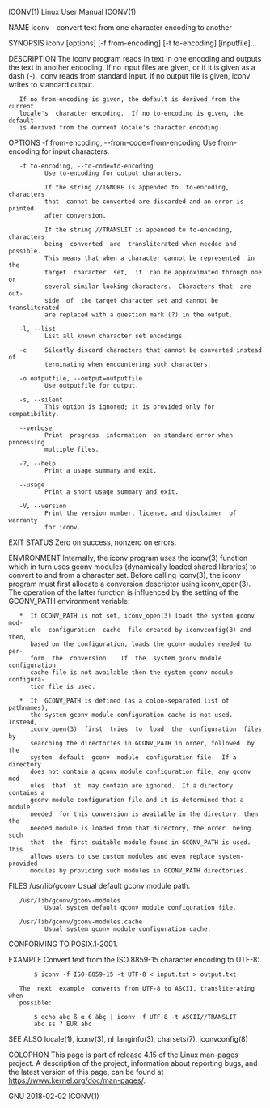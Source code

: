 ICONV(1)                      Linux User Manual                      ICONV(1)

NAME
       iconv - convert text from one character encoding to another

SYNOPSIS
       iconv [options] [-f from-encoding] [-t to-encoding] [inputfile]...

DESCRIPTION
       The  iconv  program reads in text in one encoding and outputs the text
       in another encoding.  If no input files are given, or if it  is  given
       as  a dash (-), iconv reads from standard input.  If no output file is
       given, iconv writes to standard output.

       If no from-encoding is given, the default is derived from the  current
       locale's  character encoding.  If no to-encoding is given, the default
       is derived from the current locale's character encoding.

OPTIONS
       -f from-encoding, --from-code=from-encoding
              Use from-encoding for input characters.

       -t to-encoding, --to-code=to-encoding
              Use to-encoding for output characters.

              If the string //IGNORE is appended to  to-encoding,  characters
              that  cannot be converted are discarded and an error is printed
              after conversion.

              If the string //TRANSLIT is appended to to-encoding, characters
              being  converted  are  transliterated when needed and possible.
              This means that when a character cannot be represented  in  the
              target  character  set,  it  can be approximated through one or
              several similar looking characters.  Characters that  are  out‐
              side  of  the target character set and cannot be transliterated
              are replaced with a question mark (?) in the output.

       -l, --list
              List all known character set encodings.

       -c     Silently discard characters that cannot be converted instead of
              terminating when encountering such characters.

       -o outputfile, --output=outputfile
              Use outputfile for output.

       -s, --silent
              This option is ignored; it is provided only for compatibility.

       --verbose
              Print  progress  information  on standard error when processing
              multiple files.

       -?, --help
              Print a usage summary and exit.

       --usage
              Print a short usage summary and exit.

       -V, --version
              Print the version number, license, and disclaimer  of  warranty
              for iconv.

EXIT STATUS
       Zero on success, nonzero on errors.

ENVIRONMENT
       Internally, the iconv program uses the iconv(3) function which in turn
       uses gconv modules (dynamically loaded shared libraries) to convert to
       and  from a character set.  Before calling iconv(3), the iconv program
       must first allocate a conversion descriptor using iconv_open(3).   The
       operation  of  the latter function is influenced by the setting of the
       GCONV_PATH environment variable:

       *  If GCONV_PATH is not set, iconv_open(3) loads the system gconv mod‐
          ule  configuration  cache  file created by iconvconfig(8) and then,
          based on the configuration, loads the gconv modules needed to  per‐
          form  the  conversion.   If  the  system gconv module configuration
          cache file is not available then the system gconv module configura‐
          tion file is used.

       *  If  GCONV_PATH is defined (as a colon-separated list of pathnames),
          the system gconv module configuration cache is not used.   Instead,
          iconv_open(3)  first  tries  to  load  the  configuration  files by
          searching the directories in GCONV_PATH in order, followed  by  the
          system  default  gconv  module  configuration file.  If a directory
          does not contain a gconv module configuration file, any gconv  mod‐
          ules  that  it  may contain are ignored.  If a directory contains a
          gconv module configuration file and it is determined that a  module
          needed  for this conversion is available in the directory, then the
          needed module is loaded from that directory, the order  being  such
          that  the  first suitable module found in GCONV_PATH is used.  This
          allows users to use custom modules and even replace system-provided
          modules by providing such modules in GCONV_PATH directories.

FILES
       /usr/lib/gconv
              Usual default gconv module path.

       /usr/lib/gconv/gconv-modules
              Usual system default gconv module configuration file.

       /usr/lib/gconv/gconv-modules.cache
              Usual system gconv module configuration cache.

CONFORMING TO
       POSIX.1-2001.

EXAMPLE
       Convert text from the ISO 8859-15 character encoding to UTF-8:

           $ iconv -f ISO-8859-15 -t UTF-8 < input.txt > output.txt

       The  next  example  converts from UTF-8 to ASCII, transliterating when
       possible:

           $ echo abc ß α € àḃç | iconv -f UTF-8 -t ASCII//TRANSLIT
           abc ss ? EUR abc

SEE ALSO
       locale(1), iconv(3), nl_langinfo(3), charsets(7), iconvconfig(8)

COLOPHON
       This page is part of release 4.15 of the Linux man-pages  project.   A
       description  of the project, information about reporting bugs, and the
       latest    version    of    this    page,    can    be     found     at
       https://www.kernel.org/doc/man-pages/.

GNU                               2018-02-02                         ICONV(1)
